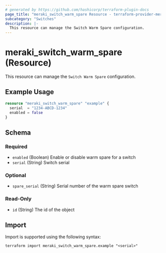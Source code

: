```yaml
---
# generated by https://github.com/hashicorp/terraform-plugin-docs
page_title: "meraki_switch_warm_spare Resource - terraform-provider-meraki"
subcategory: "Switches"
description: |-
  This resource can manage the Switch Warm Spare configuration.
---
```


# meraki_switch_warm_spare (Resource)

This resource can manage the `Switch Warm Spare` configuration.

## Example Usage

```terraform
resource "meraki_switch_warm_spare" "example" {
  serial  = "1234-ABCD-1234"
  enabled = false
}
```

<!-- schema generated by tfplugindocs -->
## Schema

### Required

- `enabled` (Boolean) Enable or disable warm spare for a switch
- `serial` (String) Switch serial

### Optional

- `spare_serial` (String) Serial number of the warm spare switch

### Read-Only

- `id` (String) The id of the object

## Import

Import is supported using the following syntax:

```shell
terraform import meraki_switch_warm_spare.example "<serial>"
```
